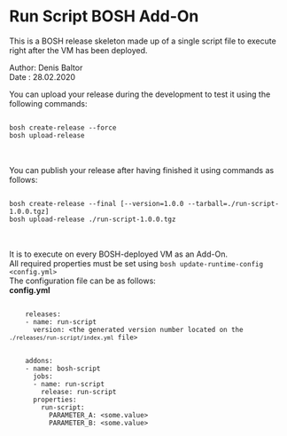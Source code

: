 Run Script BOSH Add-On
=======================
This is a BOSH release skeleton made up of a single script file to execute right after the VM has been deployed. <br>
<p>
Author: Denis Baltor<br>
Date : 28.02.2020<br>
</p>
You can upload your release during the development to test it using the following commands:<br>
<pre>
<code>
bosh create-release --force
bosh upload-release
</code>
</pre>
<br>
You can publish your release after having finished it using commands as follows:<br>
<pre>
<code>
bosh create-release --final [--version=1.0.0 --tarball=./run-script-1.0.0.tgz]
bosh upload-release ./run-script-1.0.0.tgz
</code>
</pre>
<br>
It is to execute on every BOSH-deployed VM as an Add-On.<br>
All required properties must be set using <code>bosh update-runtime-config &lt;config.yml&gt;</code><br>
The configuration file can be as follows:<br>
<strong>config.yml</strong><br>
<pre>
<code>
	releases:
	- name: run-script
	  version: &lt;the generated version number located on the <code>./releases/run-script/index.yml</code> file&gt;
<br>
	addons:
	- name: bosh-script
	  jobs:
	  - name: run-script
	    release: run-script
	  properties:
	    run-script:
	      PARAMETER_A: &lt;some.value&gt;
	      PARAMETER_B: &lt;some.value&gt;
</code>
</pre>
</p>
